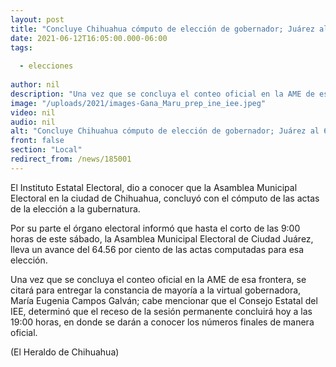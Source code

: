 ```yaml
---
layout: post
title: "Concluye Chihuahua cómputo de elección de gobernador; Juárez al 64%"
date: 2021-06-12T16:05:00.000-06:00
tags:
  
  - elecciones
  
author: nil
description: "Una vez que se concluya el conteo oficial en la AME de esa frontera, se citará para entregar la constancia de mayoría a la virtual gobernadora, María Eugenia Campos Galván"
image: "/uploads/2021/images-Gana_Maru_prep_ine_iee.jpeg"
video: nil
audio: nil
alt: "Concluye Chihuahua cómputo de elección de gobernador; Juárez al 64%"
front: false
section: "Local"
redirect_from: /news/185001
---
```


El Instituto Estatal Electoral, dio a conocer que la Asamblea Municipal Electoral en la ciudad de Chihuahua, concluyó con el cómputo de las actas de la elección a la gubernatura.

Por su parte el órgano electoral informó que hasta el corto de las 9:00 horas de este sábado, la Asamblea Municipal Electoral de Ciudad Juárez, lleva un avance del 64.56 por ciento de las actas computadas para esa elección.

Una vez que se concluya el conteo oficial en la AME de esa frontera, se citará para entregar la constancia de mayoría a la virtual gobernadora, María Eugenia Campos Galván; cabe mencionar que el Consejo Estatal del IEE, determinó que el receso de la sesión permanente concluirá hoy a las 19:00 horas, en donde se darán a conocer los números finales de manera oficial.

(El Heraldo de Chihuahua)